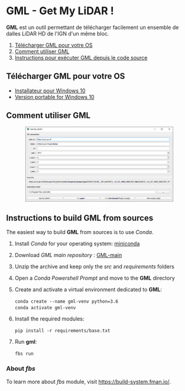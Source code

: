 # GML - Get My LiDAR !

**GML** est un outil permettant de télécharger facilement un ensemble de dalles LiDAR HD de l'IGN d'un même bloc. 

1. [Télécharger GML pour votre OS](#Télécharger-GML-pour-votre-OS)
2. [Comment utiliser GML](#How-to-use-GML)
3. [Instructions pour exécuter GML depuis le code source](#Instructions-to-build-GML-from-sources)

## Télécharger GML pour votre OS

- [Installateur pour Windows 10](https://sourceforge.net/projects/get-my-lidar/files/GML_22-07.exe/download)
- [Version portable for Windows 10](https://sourceforge.net/projects/get-my-lidar/files/GML_22-07.zip/download)

## Comment utiliser GML

<div id="header" align="center">
  <img src=gml.png" width="400"/>
</div>

## Instructions to build GML from sources

The easiest way to build **GML** from sources is to use *Conda*.

1. Install *Conda* for your operating system: [miniconda](https://docs.conda.io/en/latest/miniconda.html)
2. Download *GML main repository* : [GML-main](https://github.com/clementroussel/GML/archive/refs/heads/main.zip)
3. Unzip the archive and keep only the *src* and *requirements* folders
4. Open a *Conda Powershell Prompt* and move to the **GML** directory
5. Create and activate a virtual environment dedicated to **GML**:

    ```conda create --name gml-venv python=3.6```  
    ```conda activate gml-venv```

6. Install the required modules:

    ```pip install -r requirements/base.txt```

7. Run **gml**:

    ```fbs run```

### About *fbs*

To learn more about *fbs* module, visit https://build-system.fman.io/.
